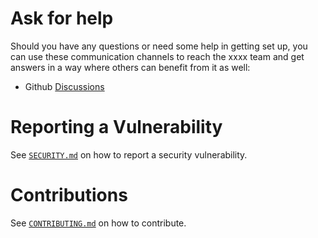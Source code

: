# Ask for help

Should you have any questions or need some help in getting set up, you can use these communication channels to reach the xxxx team and get answers in a way where others can benefit from it as well:

- Github [Discussions](https://github.com/IntersectMBO/xxxx)

# Reporting a Vulnerability

See [`SECURITY.md`](SECURITY.md) on how to report a security vulnerability.

# Contributions

See [`CONTRIBUTING.md`](CONTRIBUTING.md) on how to contribute.
